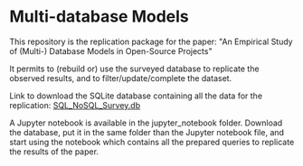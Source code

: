 # Multi-database Models
This repository is the replication package for the paper: "An Empirical Study of (Multi-) Database Models in Open-Source Projects"

It permits to (rebuild or) use the surveyed database to replicate the observed results, and to filter/update/complete the dataset.

Link to download the SQLite database containing all the data for the replication: [SQL_NoSQL_Survey.db](https://figshare.com/s/fb5c35279ab68ec52ffc)

A Jupyter notebook is available in the jupyter_notebook folder. Download the database, put it in the same folder than the Jupyter notebook file, and start using the notebook which contains all the prepared queries to replicate the results of the paper.
